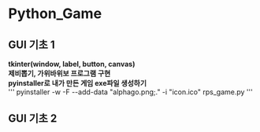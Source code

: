 # Python_Game

## GUI 기초 1
**tkinter(window, label, button, canvas)**    
**제비뽑기, 가위바위보 프로그램 구현**  
**pyinstaller로 내가 만든 게임 exe파일 생성하기**  
'''
pyinstaller -w -F --add-data "alphago.png;." -i "icon.ico" rps_game.py
'''  


## GUI 기초 2



